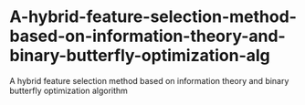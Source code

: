 # A-hybrid-feature-selection-method-based-on-information-theory-and-binary-butterfly-optimization-alg
A hybrid feature selection method based on information theory and binary butterfly optimization algorithm
